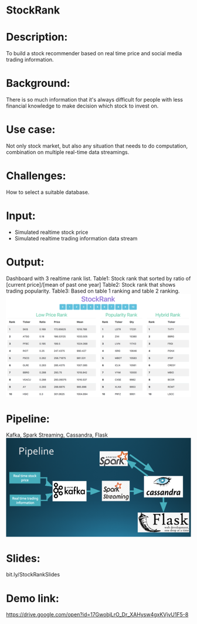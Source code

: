 # StockRank

# Description:
To build a stock recommender based on real time price and social media trading information.

# Background:
There is so much information that it's always difficult for people with less financial knowledge to make decision which stock to invest on. 

# Use case:
Not only stock market, but also any situation that needs to do computation, combination on multiple real-time data streamings.

# Challenges:
How to select a suitable database.

# Input:
* Simulated realtime stock price 
* Simulated realtime trading information data stream

# Output:
Dashboard with 3 realtime rank list. 
Table1: Stock rank that sorted by ratio of [current price]/[mean of past one year]
Table2: Stock rank that shows trading popularity.
Table3: Based on table 1 ranking and table 2 ranking.
![alt text](./Images/app_UI.png)


# Pipeline:
Kafka, Spark Streaming, Cassandra, Flask
![alt text](./Images/Pipeline.png)

# Slides:
bit.ly/StockRankSlides

# Demo link:
https://drive.google.com/open?id=17GwobjLrO_Dr_XAHysw4gxKVjvU1F5-8





